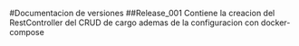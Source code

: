 #Documentacion de versiones
##Release_001
Contiene la creacion del RestController del CRUD de cargo ademas de la configuracion con docker-compose